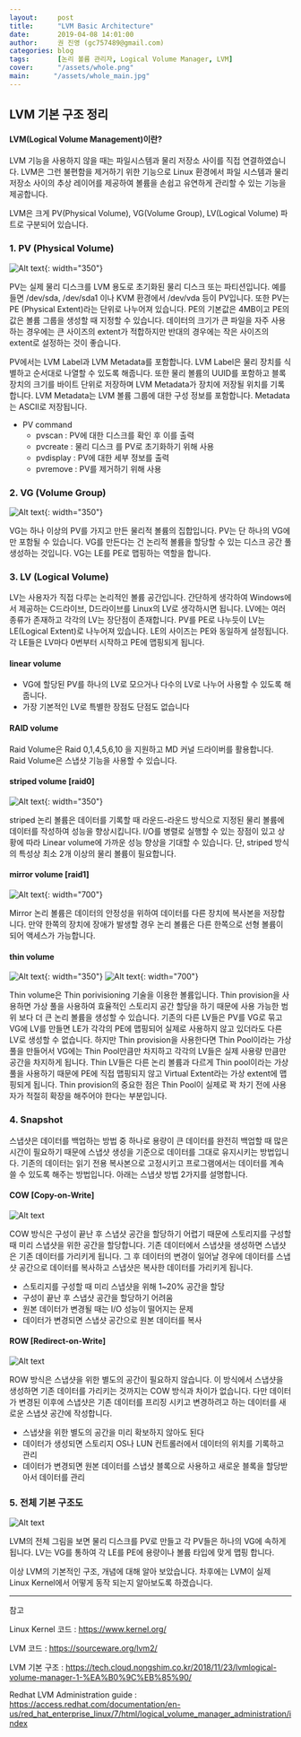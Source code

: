 ```yaml
---
layout:     post
title:      "LVM Basic Architecture"
date:       2019-04-08 14:01:00
author:     권 진영 (gc757489@gmail.com)
categories: blog
tags:       [논리 볼륨 관리자, Logical Volume Manager, LVM]
cover:      "/assets/whole.png"
main:      "/assets/whole_main.jpg"
---
```


## LVM 기본 구조 정리

#### LVM(Logical Volume Management)이란?

LVM 기능을 사용하지 않을 때는 파일시스템과 물리 저장소 사이를 직접 연결하였습니다.
LVM은 그런 불편함을 제거하기 위한 기능으로 Linux 환경에서 파일 시스템과 물리 저장소 사이의 추상 레이어를 제공하여 볼륨을 손쉽고 유연하게 관리할 수 있는 기능을 제공합니다.

LVM은 크게 PV(Physical Volume), VG(Volume Group), LV(Logical Volume) 파트로 구분되어 있습니다.

### 1. PV (Physical Volume)

![Alt text](/assets/PV_layout.png){: width="350"}

PV는 실제 물리 디스크를 LVM 용도로 초기화된 물리 디스크 또는 파티션입니다. 예를 들면 /dev/sda, /dev/sda1 이나 KVM 환경에서 /dev/vda 등이 PV입니다. 또한 PV는 PE (Physical Extent)라는 단위로 나누어져 있습니다. PE의 기본값은 4MB이고 PE의 값은 볼륨 그룹을 생성할 때 지정할 수 있습니다. 
데이터의 크기가 큰 파일을 자주 사용하는 경우에는 큰 사이즈의 extent가 적합하지만 반대의 경우에는 작은 사이즈의 extent로 설정하는 것이 좋습니다.

PV에서는 LVM Label과 LVM Metadata를 포함합니다.
LVM Label은 물리 장치를 식별하고 순서대로 나열할 수 있도록 해줍니다. 또한 물리 볼륨의 UUID를 포함하고 블록 장치의 크기를 바이트 단위로 저장하며 LVM Metadata가 장치에 저장될 위치를 기록합니다.
LVM Metadata는 LVM 볼륨 그룹에 대한 구성 정보를 포함합니다. Metadata는 ASCII로 저장됩니다.

* PV command
  * pvscan : PV에 대한 디스크를 확인 후 이를 출력
  * pvcreate : 물리 디스크 를 PV로 초기화하기 위해 사용
  * pvdisplay : PV에 대한 세부 정보를 출력
  * pvremove : PV를 제거하기 위해 사용

### 2. VG (Volume Group)

![Alt text](/assets/volume_arc.png){: width="350"}

VG는 하나 이상의 PV를 가지고 만든 물리적 볼륨의 집합입니다. PV는 단 하나의 VG에만 포함될 수 있습니다.
VG를 만든다는 건 논리적 볼륨을 할당할 수 있는 디스크 공간 풀 생성하는 것입니다.
VG는 LE를 PE로 맵핑하는 역할을 합니다.

### 3. LV (Logical Volume)

LV는 사용자가 직접 다루는 논리적인 볼륨 공간입니다. 간단하게 생각하여 Windows에서 제공하는 C드라이브, D드라이브를 Linux의 LV로 생각하시면 됩니다.
LV에는 여러 종류가 존재하고 각각의 LV는 장단점이 존재합니다. PV를 PE로 나누듯이 LV는 LE(Logical Extent)로 나누어져 있습니다. LE의 사이즈는 PE와 동일하게 설정됩니다. 각 LE들은 LV마다 0번부터 시작하고 PE에 맵핑되게 됩니다.

#### linear volume
  * VG에 할당된 PV를 하나의 LV로 모으거나 다수의 LV로 나누어 사용할 수 있도록 해줍니다.
  * 가장 기본적인 LV로 특별한 장점도 단점도 없습니다

#### RAID volume
Raid Volume은 Raid 0,1,4,5,6,10 을 지원하고 MD 커널 드라이버를 활용합니다. Raid Volume은 스냅샷 기능을 사용할 수 있습니다.

#### striped volume [raid0]

![Alt text](/assets/stripe_lv.png){: width="350"}

striped 논리 볼륨은 데이터를 기록할 때 라운드-라운드 방식으로 지정된 물리 볼륨에 데이터를 작성하여 성능을 향상시킵니다.
I/O를 병렬로 실행할 수 있는 장점이 있고 상황에 따라 Linear volume에 가까운 성능 향상을 기대할 수 있습니다.
단, striped 방식의 특성상 최소 2개 이상의 물리 볼륨이 필요합니다.

#### mirror volume [raid1]

![Alt text](/assets/mirror_lv_extent.png){: width="700"}

Mirror 논리 볼륨은 데이터의 안정성을 위하여 데이터를 다른 장치에 복사본을 저장합니다. 만약 한쪽의 장치에 장애가 발생할 경우 논리 볼륨은 다른 한쪽으로 선형 볼륨이 되어 액세스가 가능합니다. 

#### thin volume

![Alt text](/assets/thin_compare_linear.png){: width="350"}
![Alt text](/assets/thin_compare_thin.png){: width="700"}

Thin volume은 Thin porivisioning 기술을 이용한 볼륨입니다. Thin provision을 사용하면 가상 풀을 사용하여 효율적인 스토리지 공간 할당을 하기 때문에 사용 가능한 범위 보다 더 큰 논리 볼륨을 생성할 수 있습니다. 
기존의 다른 LV들은 PV를 VG로 묶고 VG에 LV를 만들면 LE가 각각의 PE에 맵핑되어 실제로 사용하지 않고 있더라도 다른 LV로 생성할 수 없습니다.
하지만 Thin provision을 사용한다면 Thin Pool이라는 가상 풀을 만들어서 VG에는 Thin Pool만큼만 차지하고 각각의 LV들은 실제 사용량 만큼만 공간을 차지하게 됩니다. Thin LV들은 다른 논리 볼륨과 다르게 Thin pool이라는 가상풀을 사용하기 때문에 PE에 직접 맵핑되지 않고 Virtual Extent라는 가상 extent에 맵핑되게 됩니다.
Thin provision의 중요한 점은 Thin Pool이 실제로 꽉 차기 전에 사용자가 적절히 확장을 해주어야 한다는 부분입니다.

### 4. Snapshot
스냅샷은 데이터를 백업하는 방법 중 하나로 용량이 큰 데이터를 완전히 백업할 때 많은 시간이 필요하기 때문에 스냅샷 생성을 기준으로
데이터를 그대로 유지시키는 방법입니다. 기존의 데이터는 읽기 전용 복사본으로 고정시키고 프로그램에서는 데이터를 계속 쓸 수 있도록 해주는 방법입니다.
아래는 스냅샷 방법 2가지를 설명합니다.

#### COW [Copy-on-Write]
![Alt text](/assets/snapshot_cow.png)

COW 방식은 구성이 끝난 후 스냅샷 공간을 할당하기 어렵기 때문에 스토리지를 구성할 때 미리 스냅샷을 위한 공간을 할당합니다. 
기존 데이터에서 스냅샷을 생성하면 스냅샷은 기존 데이터를 가리키게 됩니다. 그 후 데이터의 변경이 일어날 경우에 데이터를 스냅샷 공간으로
데이터를 복사하고 스냅샷은 복사한 데이터를 가리키게 됩니다.

  * 스토리지를 구성할 때 미리 스냅샷을 위해 1~20% 공간을 할당
  * 구성이 끝난 후 스냅샷 공간을 할당하기 어려움
  * 원본 데이터가 변경될 때는 I/O 성능이 떨어지는 문제
  * 데이터가 변경되면 스냅샷 공간으로 원본 데이터를 복사

#### ROW [Redirect-on-Write]
![Alt text](/assets/snapshot_row.png)

ROW 방식은 스냅샷을 위한 별도의 공간이 필요하지 않습니다. 이 방식에서 스냅샷을 생성하면 기존 데이터를 가리키는 것까지는 COW 방식과 차이가 없습니다.
다만 데이터가 변경된 이후에 스냅샷은 기존 데이터를 프리징 시키고 변경하려고 하는 데이터를 새로운 스냅샷 공간에 작성합니다.

  * 스냅샷을 위한 별도의 공간을 미리 확보하지 않아도 된다
  * 데이터가 생성되면 스토리지 OS나 LUN 컨트롤러에서 데이터의 위치를 기록하고 관리
  * 데이터가 변경되면 원본 데이터를 스냅샷 블록으로 사용하고 새로운 블록을 할당받아서 데이터를 관리

### 5. 전체 기본 구조도

![Alt text](/assets/whole.png)

LVM의 전체 그림을 보면 물리 디스크를 PV로 만들고 각 PV들은 하나의 VG에 속하게 됩니다. LV는 VG를 통하여 각 LE를 PE에 용량이나 볼륨 타입에 맞게 맵핑 합니다. 

이상 LVM의 기본적인 구조, 개념에 대해 알아 보았습니다.
차후에는 LVM이 실제 Linux Kernel에서 어떻게 동작 되는지 알아보도록 하겠습니다.

- - -
참고

Linux Kernel 코드 : https://www.kernel.org/

LVM 코드 : https://sourceware.org/lvm2/

LVM 기본 구조 : https://tech.cloud.nongshim.co.kr/2018/11/23/lvmlogical-volume-manager-1-%EA%B0%9C%EB%85%90/

Redhat LVM Administration guide : https://access.redhat.com/documentation/en-us/red_hat_enterprise_linux/7/html/logical_volume_manager_administration/index
